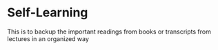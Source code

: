 # Self-Learning
This is to backup the important readings from books or transcripts from lectures in an organized way
